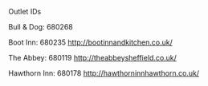 Outlet IDs

Bull & Dog: 680268


Boot Inn: 680235
http://bootinnandkitchen.co.uk/

The Abbey: 680119
http://theabbeysheffield.co.uk/


Hawthorn Inn: 680178
http://hawthorninnhawthorn.co.uk/